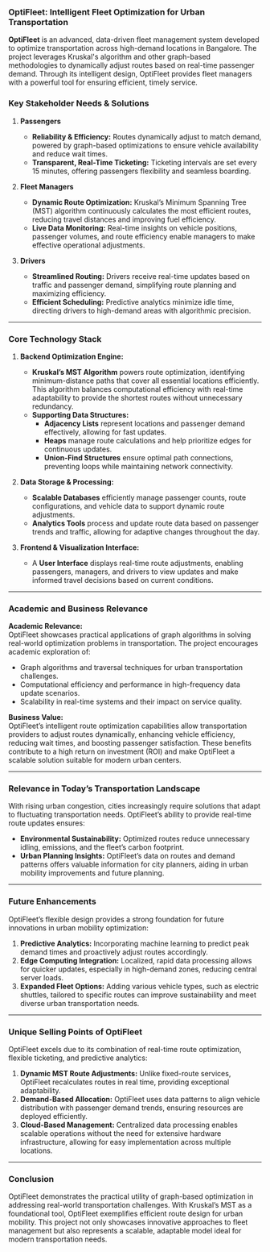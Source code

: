 

### OptiFleet: Intelligent Fleet Optimization for Urban Transportation

**OptiFleet** is an advanced, data-driven fleet management system developed to optimize transportation across high-demand locations in Bangalore. The project leverages Kruskal's algorithm and other graph-based methodologies to dynamically adjust routes based on real-time passenger demand. Through its intelligent design, OptiFleet provides fleet managers with a powerful tool for ensuring efficient, timely service.



### Key Stakeholder Needs & Solutions

1. **Passengers**  
   - **Reliability & Efficiency:** Routes dynamically adjust to match demand, powered by graph-based optimizations to ensure vehicle availability and reduce wait times.
   - **Transparent, Real-Time Ticketing:** Ticketing intervals are set every 15 minutes, offering passengers flexibility and seamless boarding.

2. **Fleet Managers**  
   - **Dynamic Route Optimization:** Kruskal’s Minimum Spanning Tree (MST) algorithm continuously calculates the most efficient routes, reducing travel distances and improving fuel efficiency.  
   - **Live Data Monitoring:** Real-time insights on vehicle positions, passenger volumes, and route efficiency enable managers to make effective operational adjustments.

3. **Drivers**  
   - **Streamlined Routing:** Drivers receive real-time updates based on traffic and passenger demand, simplifying route planning and maximizing efficiency.
   - **Efficient Scheduling:** Predictive analytics minimize idle time, directing drivers to high-demand areas with algorithmic precision.

---

### Core Technology Stack

1. **Backend Optimization Engine:**  
   - **Kruskal’s MST Algorithm** powers route optimization, identifying minimum-distance paths that cover all essential locations efficiently. This algorithm balances computational efficiency with real-time adaptability to provide the shortest routes without unnecessary redundancy.
   - **Supporting Data Structures:**  
     - **Adjacency Lists** represent locations and passenger demand effectively, allowing for fast updates.
     - **Heaps** manage route calculations and help prioritize edges for continuous updates.
     - **Union-Find Structures** ensure optimal path connections, preventing loops while maintaining network connectivity.

2. **Data Storage & Processing:**  
   - **Scalable Databases** efficiently manage passenger counts, route configurations, and vehicle data to support dynamic route adjustments.
   - **Analytics Tools** process and update route data based on passenger trends and traffic, allowing for adaptive changes throughout the day.

3. **Frontend & Visualization Interface:**  
   - A **User Interface** displays real-time route adjustments, enabling passengers, managers, and drivers to view updates and make informed travel decisions based on current conditions.

---

### Academic and Business Relevance

**Academic Relevance:**  
OptiFleet showcases practical applications of graph algorithms in solving real-world optimization problems in transportation. The project encourages academic exploration of:

   - Graph algorithms and traversal techniques for urban transportation challenges.
   - Computational efficiency and performance in high-frequency data update scenarios.
   - Scalability in real-time systems and their impact on service quality.

**Business Value:**  
OptiFleet’s intelligent route optimization capabilities allow transportation providers to adjust routes dynamically, enhancing vehicle efficiency, reducing wait times, and boosting passenger satisfaction. These benefits contribute to a high return on investment (ROI) and make OptiFleet a scalable solution suitable for modern urban centers.

---

### Relevance in Today’s Transportation Landscape

With rising urban congestion, cities increasingly require solutions that adapt to fluctuating transportation needs. OptiFleet’s ability to provide real-time route updates ensures:

- **Environmental Sustainability:** Optimized routes reduce unnecessary idling, emissions, and the fleet’s carbon footprint.
- **Urban Planning Insights:** OptiFleet’s data on routes and demand patterns offers valuable information for city planners, aiding in urban mobility improvements and future planning.

---

### Future Enhancements

OptiFleet’s flexible design provides a strong foundation for future innovations in urban mobility optimization:

1. **Predictive Analytics:** Incorporating machine learning to predict peak demand times and proactively adjust routes accordingly.
2. **Edge Computing Integration:** Localized, rapid data processing allows for quicker updates, especially in high-demand zones, reducing central server loads.
3. **Expanded Fleet Options:** Adding various vehicle types, such as electric shuttles, tailored to specific routes can improve sustainability and meet diverse urban transportation needs.

---

### Unique Selling Points of OptiFleet

OptiFleet excels due to its combination of real-time route optimization, flexible ticketing, and predictive analytics:

1. **Dynamic MST Route Adjustments:** Unlike fixed-route services, OptiFleet recalculates routes in real time, providing exceptional adaptability.
2. **Demand-Based Allocation:** OptiFleet uses data patterns to align vehicle distribution with passenger demand trends, ensuring resources are deployed efficiently.
3. **Cloud-Based Management:** Centralized data processing enables scalable operations without the need for extensive hardware infrastructure, allowing for easy implementation across multiple locations.

---

### Conclusion

OptiFleet demonstrates the practical utility of graph-based optimization in addressing real-world transportation challenges. With Kruskal’s MST as a foundational tool, OptiFleet exemplifies efficient route design for urban mobility. This project not only showcases innovative approaches to fleet management but also represents a scalable, adaptable model ideal for modern transportation needs.
